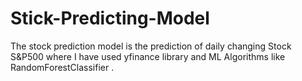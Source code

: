 # Stick-Predicting-Model
The stock prediction model is the prediction of daily changing Stock S&amp;P500 where I have used yfinance library and ML Algorithms like RandomForestClassifier . 
